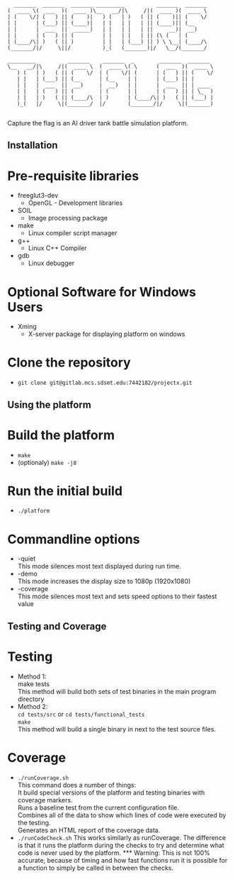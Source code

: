 ```
  _______  _______  _______ _________          _______  _______   
(  ____ \(  ___  )(  ____ )\__   __/|\     /|(  ____ )(  ____ \  
| (    \/| (   ) || (    )|   ) (   | )   ( || (    )|| (    \/  
| |      | (___) || (____)|   | |   | |   | || (____)|| (__      
| |      |  ___  ||  _____)   | |   | |   | ||     __)|  __)     
| |      | (   ) || (         | |   | |   | || (\ (   | (        
| (____/\| )   ( || )         | |   | (___) || ) \ \__| (____/\  
(_______/|/     \||/          )_(   (_______)|/   \__/(_______/  
                                                                 
_________          _______    _______  _        _______  _______ 
\__   __/|\     /|(  ____ \  (  ____ \( \      (  ___  )(  ____ \
   ) (   | )   ( || (    \/  | (    \/| (      | (   ) || (    \/
   | |   | (___) || (__      | (__    | |      | (___) || |      
   | |   |  ___  ||  __)     |  __)   | |      |  ___  || | ____ 
   | |   | (   ) || (        | (      | |      | (   ) || | \_  )
   | |   | )   ( || (____/\  | )      | (____/\| )   ( || (___) |
   )_(   |/     \|(_______/  |/       (_______/|/     \|(_______)
                                                                 
```
  
Capture the flag is an AI driver tank battle simulation platform.  
  
## Installation  
# Pre-requisite libraries  
  * freeglut3-dev
    * OpenGL - Development libraries
  * SOIL  
    * Image processing package  
  * make
    * Linux compiler script manager
  * g++
    * Linux C++ Compiler
  * gdb
    * Linux debugger
  
# Optional Software for Windows Users  
  * Xming  
    * X-server package for displaying platform on windows
  
# Clone the repository  
  * ```git clone git@gitlab.mcs.sdsmt.edu:7442182/projectx.git```  

## Using the platform  
# Build the platform  
  * ```make```  
  * (optionaly) ```make -j8```  

# Run the initial build  
  * ```./platform```  
  
# Commandline options  
  * -quiet  
    This mode silences most text displayed during run time.  
  * -demo  
    This mode increases the display size to 1080p (1920x1080)  
  * -coverage  
    This mode silences most text and sets speed options to their fastest value  
  
## Testing and Coverage  
# Testing  
  * Method 1:  
    make tests  
    This method will build both sets of test binaries in the main program directory  
  * Method 2:  
    ```cd tests/src``` or ```cd tests/functional_tests```  
    ```make```  
    This method will build a single binary in next to the test source files.  
  
# Coverage  
  * ```./runCoverage.sh```  
    This command does a number of things:  
      It build special versions of the platform and testing binaries with coverage markers.  
      Runs a baseline test from the current configuration file.  
      Combines all of the data to show which lines of code were executed by the testing.  
      Generates an HTML report of the coverage data.  
  * ```./runCodeCheck.sh```
    This works similarly as runCoverage.  The difference is that it runs the platform during the checks to try and determine what code is never used by the platform. 
      *** Warning:  This is not 100% accurate, because of timing and how fast functions run it is possible for a function to simply be called in between the checks.